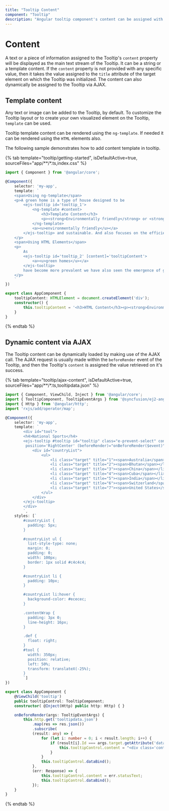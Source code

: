 ```yaml
---
title: "Tooltip Content"
component: "Tooltip"
description: "Angular tooltip component's content can be assigned with static text, template, or loaded dynamically via AJAX."
---
```


# Content

A text or a piece of information assigned to the Tooltip's `content` property will be displayed as the main text stream of the Tooltip.
 It can be a string or a template content. If the `content` property is not provided with any specific value, then it takes the value
  assigned to the `title` attribute of the target element on which the Tooltip was initialized. The content can also dynamically be
   assigned to the Tooltip via AJAX.

## Template content

Any text or image can be added to the Tooltip, by default. To customize the Tooltip layout or to create your own
visualized element on the Tooltip, `template` can be used.

Tooltip template content can be rendered using the `ng-template`. If needed it can be rendered using the `HTML` elements also.

The following sample demonstrates how to add content template in tooltip.

{% tab template="tooltip/getting-started", isDefaultActive=true, sourceFiles="app/**/*.ts,index.css"  %}

```typescript
import { Component } from '@angular/core';

@Component({
    selector: 'my-app',
    template: `
    <span>Using ng-template</span>
    <p>A green home is a type of house designed to be
        <ejs-tooltip id='tooltip_1'>
            <ng-template #content>
                <h3>Template Content</h3>
                <p><strong>Environmentally friendly</strong> or <strong>environment-friendly</strong>, <i>(also referred to as eco-friendly, nature-friendly, and green)</i> are marketing and sustainability terms referring to goods and services, laws, guidelines and policies that inflict reduced, minimal, or no harm upon ecosystems or the environment.</p>
            </ng-template>
            <a><u>environmentally friendly</u></a>
        </ejs-tooltip> and sustainable. And also focuses on the efficient use of "energy, water, and building materials."
    </p>
    <span>Using HTML Elements</span>
    <p>
        As
        <ejs-tooltip id='tooltip_2' [content]='tooltipContent'>
            <a><u>green homes</u></a>
        </ejs-tooltip>
        have become more prevalent we have also seen the emergence of green affordable housing.
    </p>
    `
})

export class AppComponent {
    tooltipContent: HTMLElement = document.createElement('div');
    constructor() {
        this.tooltipContent = '<h3>HTML Content</h3><p><strong>Environmentally friendly</strong> or <strong>environment-friendly</strong>, <i>(also referred to as eco-friendly, nature-friendly, and green)</i> are marketing and sustainability terms referring to goods and services, laws, guidelines and policies that inflict reduced, minimal, or no harm upon ecosystems or the environment.</p>'
    }
}

```

{% endtab %}

## Dynamic content via AJAX

The Tooltip content can be dynamically loaded  by making use of the AJAX call. The AJAX request is usually made within the `beforeRender`
 event of the Tooltip, and then the Tooltip's `content` is assigned the value retrieved on it's success.

{% tab template="tooltip/ajax-content", isDefaultActive=true, sourceFiles="app/**/*.ts,tooltipdata.json"  %}

```typescript
import { Component, ViewChild, Inject } from '@angular/core';
import { TooltipComponent, TooltipEventArgs } from '@syncfusion/ej2-angular-popups';
import { Http } from '@angular/http';
import 'rxjs/add/operator/map';

@Component({
    selector: 'my-app',
    template: `
        <div id="tool">
        <h4>National Sports</h4>
        <ejs-tooltip #tooltip id="tooltip" class="e-prevent-select" content='Loading...' target="#countryList [title]"
         position='RightCenter' (beforeRender)="onBeforeRender($event)">
            <div id="countryList">
                <ul>
                    <li class="target" title="1"><span>Australia</span></li>
                    <li class="target" title="2"><span>Bhutan</span></li>
                    <li class="target" title="3"><span>China</span></li>
                    <li class="target" title="4"><span>Cuba</span></li>
                    <li class="target" title="5"><span>India</span></li>
                    <li class="target" title="6"><span>Switzerland</span></li>
                    <li class="target" title="7"><span>United States</span></li>
                </ul>
            </div>
        </ejs-tooltip>
        </div>
        `,
    styles: [`
        #countryList {
          padding: 5px;
        }

        #countryList ul {
          list-style-type: none;
          margin: 0;
          padding: 0;
          width: 100px;
          border: 1px solid #c4c4c4;
        }

        #countryList li {
          padding: 10px;
        }

        #countryList li:hover {
          background-color: #ececec;
        }

        .contentWrap {
          padding: 3px 0;
          line-height: 16px;
        }

        .def {
          float: right;
        }
        #tool {
          width: 350px;
          position: relative;
          left: 50%;
          transform: translateX(-25%);
        }
        `]
})

export class AppComponent {
    @ViewChild('tooltip')
    public tooltipControl: TooltipComponent;
    constructor( @Inject(Http) public http: Http) { }

    onBeforeRender(args: TooltipEventArgs) {
        this.http.get('tooltipdata.json')
            .map(res => res.json())
            .subscribe(
            (result: any) => {
                for (let i: number = 0; i < result.length; i++) {
                    if (result[i].Id === args.target.getAttribute('data-content')) {
                        this.tooltipControl.content = "<div class='contentWrap'><div class='def'>" + result[i].Sports + "</div></div>";
                    }
                }
                this.tooltipControl.dataBind();
            },
            (err: Response) => {
                this.tooltipControl.content = err.statusText;
                this.tooltipControl.dataBind();
            });
    }
}

```

{% endtab %}
